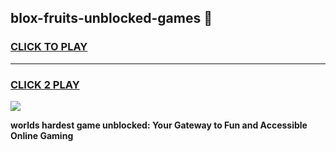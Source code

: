 
## blox-fruits-unblocked-games 👋
<h3>
<a href="https://premium.freeplayer.one?title=blox-fruits-unblocked-games&ref=14F">CLICK TO PLAY</a></h3>
<hr>

<h3>
<a href="https://premium.freeplayer.one?title=blox-fruits-unblocked-games&ref=14F">CLICK 2 PLAY</a>
  
</h3>

<a href="https://premium.freeplayer.one?title=blox-fruits-unblocked-games&ref=12F/"><img src="https://clearcache.store/games.png"></a>


**worlds hardest game unblocked: Your Gateway to Fun and Accessible Online Gaming**
